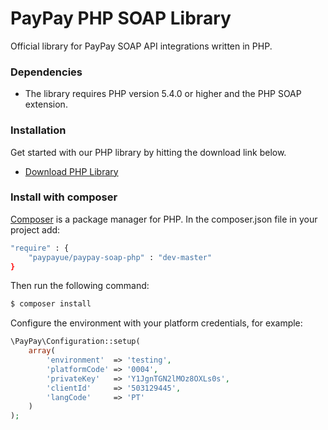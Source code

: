 # PayPay PHP SOAP Library 

Official library for PayPay SOAP API integrations written in PHP.

### Dependencies
* The library requires PHP version 5.4.0 or higher and the PHP SOAP extension.

### Installation
Get started with our PHP library by hitting the download link below.

* [Download PHP Library](https://github.com/paypayue/paypay-soap-php/archive/master.zip)

### Install with composer
[Composer](https://getcomposer.org/) is a package manager for PHP. In the composer.json file in your project add:

```sh
"require" : {
    "paypayue/paypay-soap-php" : "dev-master"
}
```
Then run the following command:
```sh
$ composer install
```
Configure the environment with your platform credentials, for example:

```php
\PayPay\Configuration::setup(
    array(
        'environment'  => 'testing',
        'platformCode' => '0004',
        'privateKey'   => 'Y1JgnTGN2lMOz8OXLs0s',
        'clientId'     => '503129445',
        'langCode'     => 'PT'
    )
);
```

